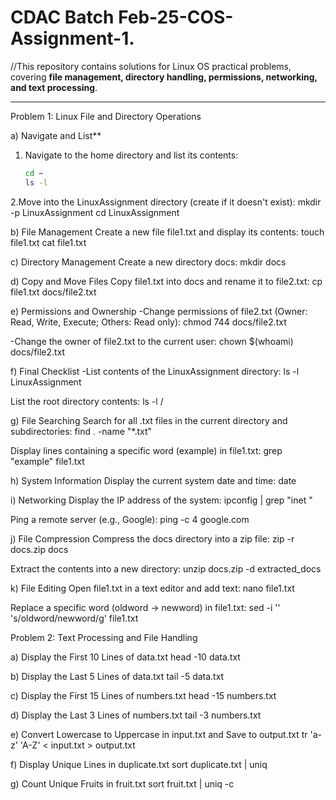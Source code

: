 # CDAC Batch Feb-25-COS-Assignment-1.

//This repository contains solutions for Linux OS practical problems, covering **file management, directory handling, permissions, networking, and text processing**.

----------     ----------       ----------       ----------      ----------     ----------     ----------      ----------     ----------    -------

Problem 1: Linux File and Directory Operations

a) Navigate and List**  
1. Navigate to the home directory and list its contents:  
   ```bash
   cd ~
   ls -l
2.Move into the LinuxAssignment directory (create if it doesn't exist):
mkdir -p LinuxAssignment
cd LinuxAssignment

b) File Management
Create a new file file1.txt and display its contents:
touch file1.txt
cat file1.txt

c) Directory Management
Create a new directory docs:
mkdir docs

d) Copy and Move Files
Copy file1.txt into docs and rename it to file2.txt:
cp file1.txt docs/file2.txt

e) Permissions and Ownership
-Change permissions of file2.txt (Owner: Read, Write, Execute; Others: Read only):
chmod 744 docs/file2.txt

-Change the owner of file2.txt to the current user:
chown $(whoami) docs/file2.txt

f) Final Checklist
-List contents of the LinuxAssignment directory:
ls -l LinuxAssignment

List the root directory contents:
ls -l /

g) File Searching
Search for all .txt files in the current directory and subdirectories:
find . -name "*.txt"

Display lines containing a specific word (example) in file1.txt:
grep "example" file1.txt

h) System Information
Display the current system date and time:
date


i) Networking
Display the IP address of the system:
ipconfig | grep "inet "

Ping a remote server (e.g., Google):
ping -c 4 google.com


j) File Compression
Compress the docs directory into a zip file:
zip -r docs.zip docs

Extract the contents into a new directory:
unzip docs.zip -d extracted_docs


k) File Editing
Open file1.txt in a text editor and add text:
nano file1.txt

Replace a specific word (oldword → newword) in file1.txt:
sed -i '' 's/oldword/newword/g' file1.txt

Problem 2: Text Processing and File Handling

a) Display the First 10 Lines of data.txt
head -10 data.txt

b) Display the Last 5 Lines of data.txt
tail -5 data.txt

c) Display the First 15 Lines of numbers.txt
head -15 numbers.txt

d) Display the Last 3 Lines of numbers.txt
tail -3 numbers.txt

e) Convert Lowercase to Uppercase in input.txt and Save to output.txt
tr 'a-z' 'A-Z' < input.txt > output.txt

f) Display Unique Lines in duplicate.txt
sort duplicate.txt | uniq

g) Count Unique Fruits in fruit.txt
sort fruit.txt | uniq -c









